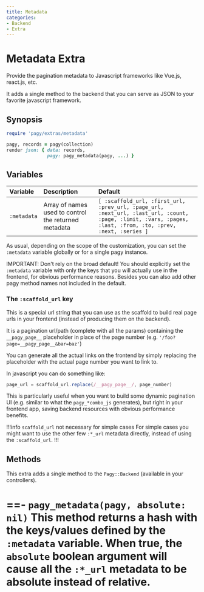 ```yaml
---
title: Metadata
categories:
- Backend
- Extra
---
```


# Metadata Extra

Provide the pagination metadata to Javascript frameworks like Vue.js, react.js, etc.

It adds a single method to the backend that you can serve as JSON to your favorite javascript framework.

## Synopsis

```ruby pagy.rb (initializer)
require 'pagy/extras/metadata'
```

```ruby Controller (action)
pagy, records = pagy(collection)
render json: { data: records,
               pagy: pagy_metadata(pagy, ...) }
```

## Variables

| Variable    | Description                                          | Default                                                                                                                                                     |
|:------------|:-----------------------------------------------------|:------------------------------------------------------------------------------------------------------------------------------------------------------------|
| `:metadata` | Array of names used to control the returned metadata | `[ :scaffold_url, :first_url, :prev_url, :page_url, :next_url, :last_url, :count, :page, :limit, :vars, :pages, :last, :from, :to, :prev, :next, :series ]` |

As usual, depending on the scope of the customization, you can set the `:metadata` variable globally or for a single pagy
instance.

IMPORTANT: Don't rely on the broad default! You should explicitly set the `:metadata` variable with only the keys that you will
actually use in the frontend, for obvious performance reasons. Besides you can also add other pagy method names not included in
the default.

### The `:scaffold_url` key

This is a special url string that you can use as the scaffold to build real page urls in your frontend (instead of producing them
on the backend).

It is a pagination url/path (complete with all the params) containing the `__pagy_page__` placeholder in place of the page
number (e.g. `'/foo?page=__pagy_page__&bar=baz'`)

You can generate all the actual links on the frontend by simply replacing the placeholder with the actual page number you want to
link to.

In javascript you can do something like:

```js
page_url = scaffold_url.replace(/__pagy_page__/, page_number)
```

This is particularly useful when you want to build some dynamic pagination UI (e.g. similar to what the `pagy_*combo_js`
generates), but right in your frontend app, saving backend resources with obvious performance benefits.

!!!info `scaffold_url` not necessary for simple cases
For simple cases you might want to use the other few `:*_url` metadata directly, instead of using the `:scaffold_url`.
!!!

## Methods

This extra adds a single method to the `Pagy::Backend` (available in your controllers).

==- `pagy_metadata(pagy, absolute: nil)`
This method returns a hash with the keys/values defined by the `:metadata` variable. When true, the `absolute` boolean argument
will cause all the `:*_url` metadata to be absolute instead of relative.
===

